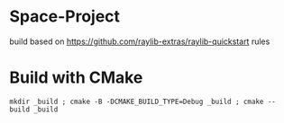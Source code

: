 # Space-Project

build based on https://github.com/raylib-extras/raylib-quickstart rules

# Build with CMake
`mkdir _build ; cmake -B -DCMAKE_BUILD_TYPE=Debug _build ; cmake --build _build`